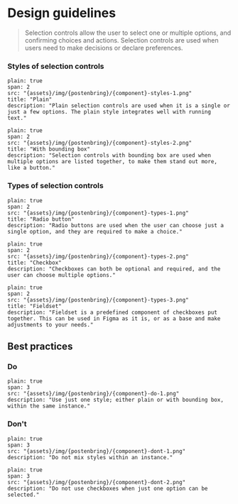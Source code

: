 



# Design guidelines

> Selection controls allow the user to select one or multiple options, and confirming choices and actions. Selection controls are used when users need to make decisions or declare preferences.




### Styles of selection controls
```image
plain: true
span: 2
src: "{assets}/img/{postenbring}/{component}-styles-1.png"
title: "Plain"
description: "Plain selection controls are used when it is a single or just a few options. The plain style integrates well with running text."
```
```image
plain: true
span: 2
src: "{assets}/img/{postenbring}/{component}-styles-2.png"
title: "With bounding box"
description: "Selection controls with bounding box are used when multiple options are listed together, to make them stand out more, like a button."
```





### Types of selection controls
```image
plain: true
span: 2
src: "{assets}/img/{postenbring}/{component}-types-1.png"
title: "Radio button"
description: "Radio buttons are used when the user can choose just a single option, and they are required to make a choice."
```
```image
plain: true
span: 2
src: "{assets}/img/{postenbring}/{component}-types-2.png"
title: "Checkbox"
description: "Checkboxes can both be optional and required, and the user can choose multiple options."
```
```image
plain: true
span: 2
src: "{assets}/img/{postenbring}/{component}-types-3.png"
title: "Fieldset"
description: "Fieldset is a predefined component of checkboxes put together. This can be used in Figma as it is, or as a base and make adjustments to your needs."
```








## Best practices

### Do

```image
plain: true
span: 3
src: "{assets}/img/{postenbring}/{component}-do-1.png"
description: "Use just one style; either plain or with bounding box, within the same instance."
```

### Don't
  
```image
plain: true
span: 3
src: "{assets}/img/{postenbring}/{component}-dont-1.png"
description: "Do not mix styles within an instance."
```
```image
plain: true
span: 3
src: "{assets}/img/{postenbring}/{component}-dont-2.png"
description: "Do not use checkboxes when just one option can be selected."
```
